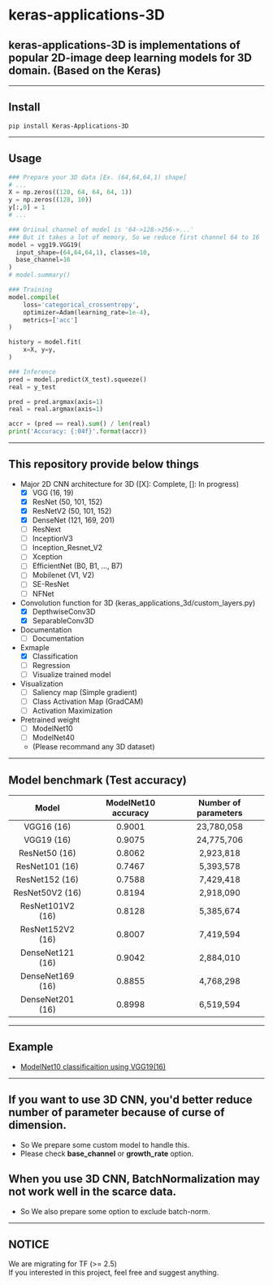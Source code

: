 # keras-applications-3D

## keras-applications-3D is implementations of popular 2D-image deep learning models for 3D domain. (Based on the Keras)  

---
## Install
```
pip install Keras-Applications-3D
```
---
## Usage
``` python
### Prepare your 3D data [Ex. (64,64,64,1) shape]
# ...
X = np.zeros((128, 64, 64, 64, 1))
y = np.zeros((128, 10))
y[:,0] = 1
# ...

### Oriinal channel of model is '64->128->256->...'
### But it takes a lot of memory, So we reduce first channel 64 to 16
model = vgg19.VGG19(
  input_shape=(64,64,64,1), classes=10,
  base_channel=16
)
# model.summary()

### Training
model.compile(
    loss='categorical_crossentropy', 
    optimizer=Adam(learning_rate=1e-4),
    metrics=['acc']
)

history = model.fit(
    x=X, y=y, 
)

### Inference
pred = model.predict(X_test).squeeze()
real = y_test

pred = pred.argmax(axis=1)
real = real.argmax(axis=1)

accr = (pred == real).sum() / len(real)
print('Accuracy: {:04f}'.format(accr))

```

---

## This repository provide below things 
- Major 2D CNN architecture for 3D ([X]: Complete, []: In progress)
  - [X] VGG (16, 19)
  - [X] ResNet (50, 101, 152)
  - [X] ResNetV2 (50, 101, 152)
  - [X] DenseNet (121, 169, 201)
  - [ ] ResNext 
  - [ ] InceptionV3
  - [ ] Inception_Resnet_V2
  - [ ] Xception
  - [ ] EfficientNet (B0, B1, ..., B7)
  - [ ] Mobilenet (V1, V2)
  - [ ] SE-ResNet
  - [ ] NFNet
- Convolution function for 3D (keras_applications_3d/custom_layers.py)
  - [X] DepthwiseConv3D
  - [X] SeparableConv3D
- Documentation
  - [ ] Documentation
- Exmaple
  - [X] Classification
  - [ ] Regression
  - [ ] Visualize trained model
- Visualization
  - [ ] Saliency map (Simple gradient)
  - [ ] Class Activation Map (GradCAM)
  - [ ] Activation Maximization
- Pretrained weight
  - [ ] ModelNet10
  - [ ] ModelNet40
  - (Please recommand any 3D dataset)
  
---

## Model benchmark (Test accuracy)
|Model|ModelNet10 accuracy|Number of parameters|
|:---:|:---:|:---:|
|VGG16 (16)|0.9001|23,780,058|
|VGG19 (16)|0.9075|24,775,706|
|ResNet50 (16)|0.8062|2,923,818|
|ResNet101 (16)|0.7467|5,393,578|
|ResNet152 (16)|0.7588|7,429,418|
|ResNet50V2 (16)|0.8194|2,918,090|
|ResNet101V2 (16)|0.8128|5,385,674|
|ResNet152V2 (16)|0.8007|7,419,594|
|DenseNet121 (16)|0.9042|2,884,010|
|DenseNet169 (16)|0.8855|4,768,298|
|DenseNet201 (16)|0.8998|6,519,594|

---
## Example
- [ModelNet10 classificaition using VGG19(16)](https://colab.research.google.com/drive/14H43f1YWGsxixJjQiphQ6cDx7lozAn5G?usp=sharing)
---

## If you want to use 3D CNN, you'd better reduce number of parameter because of curse of dimension.
- So We prepare some custom model to handle this.  
- Please check **base_channel** or **growth_rate** option.  
  
## When you use 3D CNN, BatchNormalization may not work well in the scarce data.
- So We also prepare some option to exclude batch-norm.  
---
## NOTICE
We are migrating for TF (>= 2.5)  
If you interested in this project, feel free and suggest anything.  

